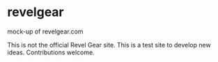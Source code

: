 # revelgear
mock-up of revelgear.com

This is not the official Revel Gear site. This is a test site to develop new ideas. Contributions welcome. 
